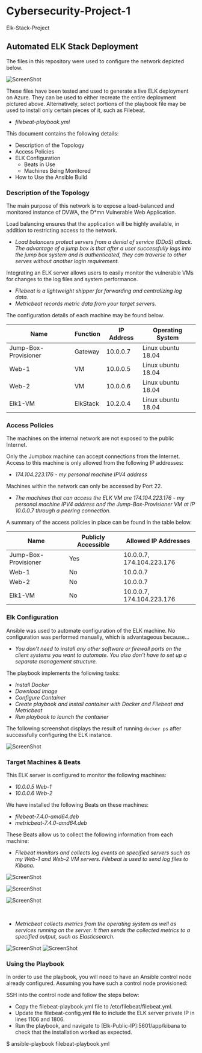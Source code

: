 # Cybersecurity-Project-1
Elk-Stack-Project

## Automated ELK Stack Deployment

The files in this repository were used to configure the network depicted below.

![ScreenShot](https://github.com/Jonathan-K88/Cybersecurity-Project-1/blob/main/Diagrams/Diagram.drawio.png)

These files have been tested and used to generate a live ELK deployment on Azure. They can be used to either recreate the entire deployment pictured above. Alternatively, select portions of the playbook file may be used to install only certain pieces of it, such as Filebeat.

  - _filebeat-playbook.yml_

This document contains the following details:
- Description of the Topology
- Access Policies
- ELK Configuration
  - Beats in Use
  - Machines Being Monitored
- How to Use the Ansible Build


### Description of the Topology

The main purpose of this network is to expose a load-balanced and monitored instance of DVWA, the D*mn Vulnerable Web Application.

Load balancing ensures that the application will be highly available, in addition to restricting access to the network.
- _Load balancers protect servers from a denial of service (DDoS) attack. The advantage of a jump box is that after a user successfully logs into the jump box system and is authenticated, they can traverse to other serves without another login requirement._

Integrating an ELK server allows users to easily monitor the vulnerable VMs for changes to the log files and system performance.
- _Filebeat is a lightweight shipper for forwarding and centralizing log data._
- _Metricbeat records metric data from your target servers._

The configuration details of each machine may be found below.

| Name                 | Function | IP Address | Operating System   |
|----------------------|----------|------------|--------------------|
| Jump-Box-Provisioner | Gateway  | 10.0.0.7   | Linux ubuntu 18.04 |
| Web-1                | VM       | 10.0.0.5   | Linux ubuntu 18.04 |
| Web-2                | VM       | 10.0.0.6   | Linux ubuntu 18.04 |
| Elk1-VM              | ElkStack | 10.2.0.4   | Linux ubuntu 18.04 |

### Access Policies

The machines on the internal network are not exposed to the public Internet. 

Only the Jumpbox machine can accept connections from the Internet. Access to this machine is only allowed from the following IP addresses:
- _174.104.223.176 - my personal machine IPV4 address_

Machines within the network can only be accessed by Port 22.
- _The machines that can access the ELK VM are 174.104.223.176 - my personal machine IPV4 address and the Jump-Box-Provisioner VM at IP 10.0.0.7 through a peering connection._

A summary of the access policies in place can be found in the table below.

| Name                 | Publicly Accessible | Allowed IP Addresses      |
|----------------------|---------------------|---------------------------|
| Jump-Box-Provisioner | Yes                 | 10.0.0.7, 174.104.223.176 |
| Web-1                | No                  | 10.0.0.7                  |
| Web-2                | No                  | 10.0.0.7                  |
| Elk1-VM              | No                  | 10.0.0.7, 174.104.223.176 |

### Elk Configuration

Ansible was used to automate configuration of the ELK machine. No configuration was performed manually, which is advantageous because...
- _You don’t need to install any other software or firewall ports on the client systems you want to automate. You also don’t have to set up a separate management structure._

The playbook implements the following tasks:
- _Install Docker_
- _Download Image_
- _Configure Container_
- _Create playbook and install container with Docker and Filebeat and Metricbeat_
- _Run playbook to launch the container_

The following screenshot displays the result of running `docker ps` after successfully configuring the ELK instance.

![ScreenShot](https://github.com/Jonathan-K88/Cybersecurity-Project-1/blob/main/Images/docker_ps.png)

### Target Machines & Beats
This ELK server is configured to monitor the following machines:
- _10.0.0.5 Web-1_
- _10.0.0.6 Web-2_

We have installed the following Beats on these machines:
- _filebeat-7.4.0-amd64.deb_
- _metricbeat-7.4.0-amd64.deb_

These Beats allow us to collect the following information from each machine:
- _Filebeat monitors and collects log events on specified servers such as my Web-1 and Web-2 VM servers. Filebeat is used to send log files to Kibana._

![ScreenShot](https://github.com/Jonathan-K88/Cybersecurity-Project-1/blob/main/Images/Filebeat_3.png)

![ScreenShot](https://github.com/Jonathan-K88/Cybersecurity-Project-1/blob/main/Images/Filebeats1.png)

![ScreenShot](https://github.com/Jonathan-K88/Cybersecurity-Project-1/blob/main/Images/Filebeats2.png)



<br>

- _Metricbeat collects metrics from the operating system as well as services running on the server. It then sends the collected metrics to a specified output, such as Elasticsearch._

![ScreenShot](https://github.com/Jonathan-K88/Cybersecurity-Project-1/blob/main/Images/Metricbeat_3.png)
![ScreenShot](https://github.com/Jonathan-K88/Cybersecurity-Project-1/blob/main/Images/Metricbeat1.png)

### Using the Playbook
In order to use the playbook, you will need to have an Ansible control node already configured. Assuming you have such a control node provisioned: 

SSH into the control node and follow the steps below:
- Copy the filebeat-playbook.yml file to /etc/filebeat/filebeat.yml.
- Update the filebeat-config.yml file to include the ELK server private IP in lines 1106 and 1806.
- Run the playbook, and navigate to [Elk-Public-IP]:5601/app/kibana to check that the installation worked as expected.

$ ansible-playbook filebeat-playbook.yml
